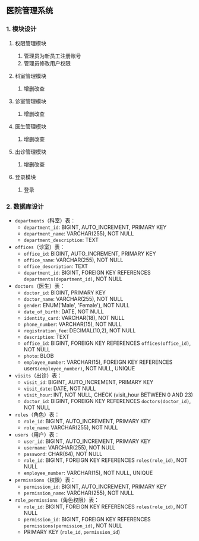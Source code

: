 ## 医院管理系统

### 1. 模块设计

1. 权限管理模块
   1. 管理员为新员工注册账号
   2. 管理员修改用户权限

2. 科室管理模块
   1. 增删改查

3. 诊室管理模块
   1. 增删改查

4. 医生管理模块
   1. 增删改查

5. 出诊管理模块
   1. 增删改查

6. 登录模块
   1. 登录



### 2. 数据库设计

- `departments`（科室）表：
  - `department_id`: BIGINT, AUTO_INCREMENT, PRIMARY KEY
  - `department_name`: VARCHAR(255), NOT NULL
  - `department_description`: TEXT
- `offices`（诊室）表：
  - `office_id`: BIGINT, AUTO_INCREMENT, PRIMARY KEY
  - `office_name`: VARCHAR(255), NOT NULL
  - `office_description`: TEXT
  - `department_id`: BIGINT, FOREIGN KEY REFERENCES `departments(department_id)`, NOT NULL
- `doctors`（医生）表：
  - `doctor_id`: BIGINT, PRIMARY KEY
  - `doctor_name`: VARCHAR(255), NOT NULL
  - `gender`: ENUM('Male', 'Female'), NOT NULL
  - `date_of_birth`: DATE, NOT NULL
  - `identity_card`: VARCHAR(18), NOT NULL
  - `phone_number`: VARCHAR(15), NOT NULL
  - `registration_fee`: DECIMAL(10,2), NOT NULL
  - `description`: TEXT
  - `office_id`: BIGINT, FOREIGN KEY REFERENCES `offices(office_id)`, NOT NULL
  - `photo`: BLOB
  - `employee_number`: VARCHAR(15), FOREIGN KEY REFERENCES users`(employee_number)`, NOT NULL, UNIQUE
- `visits`（出诊）表：
  - `visit_id`: BIGINT, AUTO_INCREMENT, PRIMARY KEY
  - `visit_date`: DATE, NOT NULL
  - `visit_hour`: INT, NOT NULL, CHECK (visit_hour BETWEEN 0 AND 23)
  - `doctor_id`: BIGINT, FOREIGN KEY REFERENCES `doctors(doctor_id)`, NOT NULL
- `roles`（角色）表：
  - `role_id`: BIGINT, AUTO_INCREMENT, PRIMARY KEY
  - `role_name`: VARCHAR(255), NOT NULL
- `users`（用户）表：
  - `user_id`: BIGINT, AUTO_INCREMENT, PRIMARY KEY
  - `username`: VARCHAR(255), NOT NULL
  - `password`: CHAR(64), NOT NULL
  - `role_id`: BIGINT, FOREIGN KEY REFERENCES `roles(role_id)`, NOT NULL
  - `employee_number`: VARCHAR(15), NOT NULL, UNIQUE
- `permissions`（权限）表：
  - `permission_id`: BIGINT, AUTO_INCREMENT, PRIMARY KEY
  - `permission_name`: VARCHAR(255), NOT NULL
- `role_permissions`（角色权限）表：
  - `role_id`: BIGINT, FOREIGN KEY REFERENCES `roles(role_id)`, NOT NULL
  - `permission_id`: BIGINT, FOREIGN KEY REFERENCES `permissions(permission_id)`, NOT NULL
  - PRIMARY KEY (`role_id`, `permission_id`)
